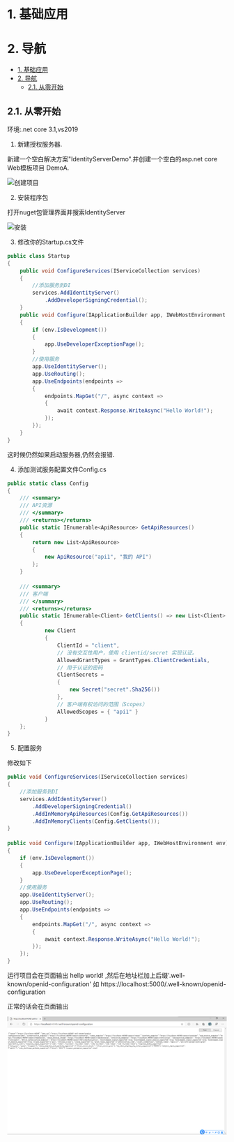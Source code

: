 # 1. 基础应用

# 2. 导航

<!-- TOC -->

- [1. 基础应用](#1-基础应用)
- [2. 导航](#2-导航)
    - [2.1. 从零开始](#21-从零开始)

<!-- /TOC -->

## 2.1. 从零开始

环境:.net core 3.1,vs2019

1. 新建授权服务器.

新建一个空白解决方案"IdentityServerDemo".并创建一个空白的asp.net core Web模板项目 DemoA.

![创建项目]("https://github.com/heweigeng1/doc/tree/master/IdentityServer4/imgs/1_添加模板项目.png")

2. 安装程序包

打开nuget包管理界面并搜索IdentityServer

![安装](/imgs/2_NugetInstall.png)

3. 修改你的Startup.cs文件

```c#
public class Startup
{
    public void ConfigureServices(IServiceCollection services)
    {
        //添加服务到DI
        services.AddIdentityServer()
            .AddDeveloperSigningCredential();
    }
    public void Configure(IApplicationBuilder app, IWebHostEnvironment env)
    {
        if (env.IsDevelopment())
        {
            app.UseDeveloperExceptionPage();
        }
        //使用服务
        app.UseIdentityServer();
        app.UseRouting();
        app.UseEndpoints(endpoints =>
        {
            endpoints.MapGet("/", async context =>
            {
                await context.Response.WriteAsync("Hello World!");
            });
        });
    }
}
```

这时候仍然如果启动服务器,仍然会报错.

4. 添加测试服务配置文件Config.cs

```c#
public static class Config
{
    /// <summary>
    /// API资源
    /// </summary>
    /// <returns></returns>
    public static IEnumerable<ApiResource> GetApiResources()
    {
        return new List<ApiResource>
        {
            new ApiResource("api1", "我的 API")
        };
    }

    /// <summary>
    /// 客户端
    /// </summary>
    /// <returns></returns>
    public static IEnumerable<Client> GetClients() => new List<Client>
    {
            new Client
            {
                ClientId = "client",
                // 没有交互性用户，使用 clientid/secret 实现认证。
                AllowedGrantTypes = GrantTypes.ClientCredentials,
                // 用于认证的密码
                ClientSecrets =
                {
                    new Secret("secret".Sha256())
                },
                // 客户端有权访问的范围（Scopes）
                AllowedScopes = { "api1" }
            }
    };
}
```

5. 配置服务

修改如下

```c#
public void ConfigureServices(IServiceCollection services)
{
    //添加服务到DI
    services.AddIdentityServer()
        .AddDeveloperSigningCredential()
        .AddInMemoryApiResources(Config.GetApiResources())
        .AddInMemoryClients(Config.GetClients());
}

public void Configure(IApplicationBuilder app, IWebHostEnvironment env)
{
    if (env.IsDevelopment())
    {
        app.UseDeveloperExceptionPage();
    }
    //使用服务
    app.UseIdentityServer();
    app.UseRouting();
    app.UseEndpoints(endpoints =>
    {
        endpoints.MapGet("/", async context =>
        {
            await context.Response.WriteAsync("Hello World!");
        });
    });
}
```

运行项目会在页面输出 hellp world! ,然后在地址栏加上后缀'.well-known/openid-configuration' 如 https://localhost:5000/.well-known/openid-configuration

正常的话会在页面输出

![img](IdentityServer4\imgs\3_simple_Server.png)


